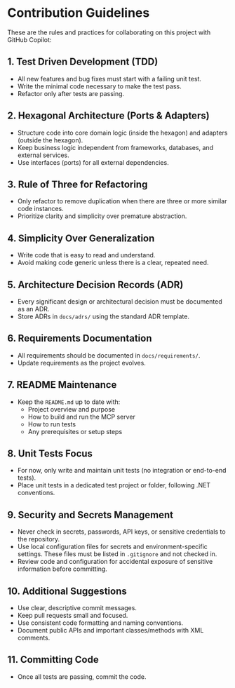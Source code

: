 # Contribution Guidelines

These are the rules and practices for collaborating on this project with GitHub Copilot:

## 1. Test Driven Development (TDD)
- All new features and bug fixes must start with a failing unit test.
- Write the minimal code necessary to make the test pass.
- Refactor only after tests are passing.

## 2. Hexagonal Architecture (Ports & Adapters)
- Structure code into core domain logic (inside the hexagon) and adapters (outside the hexagon).
- Keep business logic independent from frameworks, databases, and external services.
- Use interfaces (ports) for all external dependencies.

## 3. Rule of Three for Refactoring
- Only refactor to remove duplication when there are three or more similar code instances.
- Prioritize clarity and simplicity over premature abstraction.

## 4. Simplicity Over Generalization
- Write code that is easy to read and understand.
- Avoid making code generic unless there is a clear, repeated need.

## 5. Architecture Decision Records (ADR)
- Every significant design or architectural decision must be documented as an ADR.
- Store ADRs in `docs/adrs/` using the standard ADR template.

## 6. Requirements Documentation
- All requirements should be documented in `docs/requirements/`.
- Update requirements as the project evolves.

## 7. README Maintenance
- Keep the `README.md` up to date with:
  - Project overview and purpose
  - How to build and run the MCP server
  - How to run tests
  - Any prerequisites or setup steps

## 8. Unit Tests Focus
- For now, only write and maintain unit tests (no integration or end-to-end tests).
- Place unit tests in a dedicated test project or folder, following .NET conventions.


## 9. Security and Secrets Management
- Never check in secrets, passwords, API keys, or sensitive credentials to the repository.
- Use local configuration files for secrets and environment-specific settings. These files must be listed in `.gitignore` and not checked in.
- Review code and configuration for accidental exposure of sensitive information before committing.

## 10. Additional Suggestions
- Use clear, descriptive commit messages.
- Keep pull requests small and focused.
- Use consistent code formatting and naming conventions.
- Document public APIs and important classes/methods with XML comments.

## 11. Committing Code
- Once all tests are passing, commit the code.
